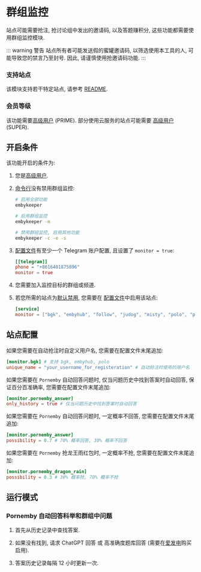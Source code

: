 # 群组监控

站点可能需要抢注, 抢讨论组中发出的邀请码, 以及答题赚积分, 这些功能都需要使用群组监控模块.

<!-- #region warning -->

::: warning 警告
站点所有者可能发送假的蜜罐邀请码, 以筛选使用本工具的人, 可能导致您的禁言乃至封号. 因此, 请谨慎使用抢邀请码功能.
:::

<!-- #endregion warning -->

### 支持站点

该模块支持若干特定站点, 请参考 [README](https://github.com/emby-keeper/embykeeper/blob/main/README.md#%E5%8A%9F%E8%83%BD).

### 会员等级

该功能需要[高级用户](/guide/高级用户) (PRIME). 部分使用云服务的站点可能需要 [高级用户](/guide/高级用户) (SUPER).

## 开启条件

该功能开启的条件为:

1. 您是[高级用户](/guide/高级用户).

2. [命令行](/guide/命令行参数#%E5%8F%82%E6%95%B0%E8%AF%B4%E6%98%8E)没有禁用群组监控:

   ```bash
   # 启用全部功能
   embykeeper

   # 启用群组监控
   embykeeper -m

   # 禁用群组监控, 启用其他功能
   embykeeper -c -e -s
   ```

3. [配置文件](/guide/配置文件#telegram-%E5%AD%90%E9%A1%B9)有至少一个 Telegram 账户配置, 且设置了 `monitor = true`:

   ```toml
   [[telegram]]
   phone = "+8616401875896"
   monitor = true
   ```

4. 您需要加入监控目标的群组或频道.

5. 若您所需的站点为[默认禁用](https://github.com/emby-keeper/embykeeper/blob/main/README.md#%E5%8A%9F%E8%83%BD), 您需要在 [配置文件](/guide/配置文件#service-%E5%AD%90%E9%A1%B9)中启用该站点:

   ```toml
   [service]
   monitor = ["bgk", "embyhub", "follow", "judog", "misty", "polo", "pornemby_answer", "pornemby_double", "pornemby_dragon_rain", "pornemby_nohp", "pornemby_register", "viper"]
   ```

## 站点配置

如果您需要在自动抢注时自定义用户名, 您需要在配置文件末尾追加:

```toml
[monitor.bgk] # 支持 bgk, embyhub, polo
unique_name = "your_username_for_registeration" # 自动抢注时使用的用户名
```

如果您需要在 `Pornemby` 自动回答问题时, 仅当问题历史中找到答案时自动回答, 保证百分百准确率, 您需要在配置文件末尾追加:

```toml
[monitor.pornemby_answer]
only_history = true # 仅当问题历史中找到答案时自动回答
```

如果您需要在 `Pornemby` 自动回答问题时, 一定概率不回答, 您需要在配置文件末尾追加:

```toml
[monitor.pornemby_answer]
possibility = 0.7 # 70% 概率回答, 30% 概率不回答
```

如果您需要在 `Pornemby` 抢龙王雨红包时, 一定概率不抢, 您需要在配置文件末尾追加:

```toml
[monitor.pornemby_dragon_rain]
possibility = 0.3 # 30% 概率抢, 70% 概率不抢
```

## 运行模式

### Pornemby 自动回答科举和群组中问题

1. 首先从历史记录中查找答案.

2. 如果没有找到, 请求 ChatGPT 回答 或 高准确度题库回答 (需要在[爱发电](https://afdian.com/a/jackzzs)购买启用).

3. 答案历史记录每隔 12 小时更新一次.
